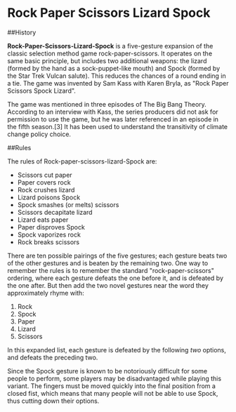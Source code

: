 Rock Paper Scissors Lizard Spock
================================

##History

**Rock-Paper-Scissors-Lizard-Spock** is a five-gesture expansion of the classic selection method game rock-paper-scissors. It operates on the same basic principle, but includes two additional weapons: the lizard (formed by the hand as a sock-puppet-like mouth) and Spock (formed by the Star Trek Vulcan salute). This reduces the chances of a round ending in a tie. The game was invented by Sam Kass with Karen Bryla, as "Rock Paper Scissors Spock Lizard".

The game was mentioned in three episodes of The Big Bang Theory. According to an interview with Kass, the series producers did not ask for permission to use the game, but he was later referenced in an episode in the fifth season.[3] It has been used to understand the transitivity of climate change policy choice.

##Rules

The rules of Rock-paper-scissors-lizard-Spock are:

* Scissors cut paper
* Paper covers rock
* Rock crushes lizard
* Lizard poisons Spock
* Spock smashes (or melts) scissors
* Scissors decapitate lizard
* Lizard eats paper
* Paper disproves Spock
* Spock vaporizes rock
* Rock breaks scissors

There are ten possible pairings of the five gestures; each gesture beats two of the other gestures and is beaten by the remaining two.
One way to remember the rules is to remember the standard "rock-paper-scissors" ordering, where each gesture defeats the one before it, and is defeated by the one after. But then add the two novel gestures near the word they approximately rhyme with:

1.  Rock
2.  Spock
3.  Paper
4.  Lizard
5.  Scissors

In this expanded list, each gesture is defeated by the following *two* options, and defeats the preceding two.

Since the Spock gesture is known to be notoriously difficult for some people to perform, some players may be disadvantaged while playing this variant. The fingers must be moved quickly into the final position from a closed fist, which means that many people will not be able to use Spock, thus cutting down their options.